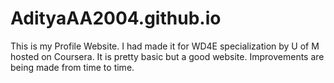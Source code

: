 # AdityaAA2004.github.io
This is my Profile Website. I had made it for WD4E specialization by U of M hosted on Coursera. It is pretty basic but a good website. Improvements are being made from time to time.

